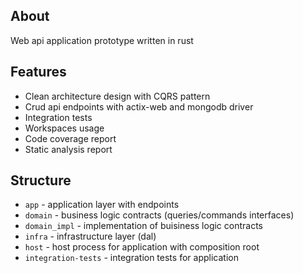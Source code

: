 ## About

Web api application prototype written in rust

## Features

- Clean architecture design with CQRS pattern
- Crud api endpoints with actix-web and mongodb driver
- Integration tests
- Workspaces usage
- Code coverage report
- Static analysis report

## Structure

- `app` - application layer with endpoints
- `domain` - business logic contracts (queries/commands interfaces)
- `domain_impl` - implementation of buisiness logic contracts
- `infra` - infrastructure layer (dal)
- `host` - host process for application with composition root
- `integration-tests` - integration tests for application